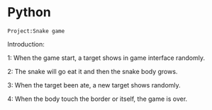 # Python

    Project:Snake game

Introduction:
  
   1: When the game start, a target shows in game interface randomly.
   
   2: The snake will go eat it and then the snake body grows. 
   
   3: When the target been ate, a new target shows randomly.
   
   4: When the body touch the border or itself, the game is over. 

